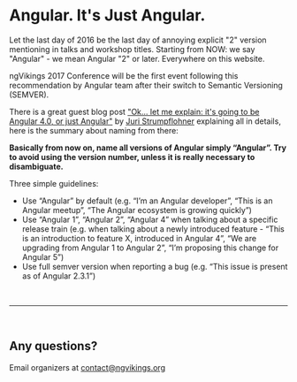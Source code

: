 # Angular. It's Just Angular.

Let the last day of 2016 be the last day of annoying explicit "2" version mentioning in talks and workshop titles. Starting from NOW: we say "Angular" - we mean Angular "2" or later. Everywhere on this website.

ngVikings 2017 Conference will be the first event following this recommendation by Angular team after their switch to Semantic Versioning (SEMVER).

There is a great guest blog post ["Ok... let me explain: it's going to be Angular 4.0, or just Angular"](http://angularjs.blogspot.com/2016/12/ok-let-me-explain-its-going-to-be.html) by [Juri Strumpflohner](https://twitter.com/juristr) explaining all in details, here is the summary about naming from there:

__Basically from now on, name all versions of Angular simply “Angular”. Try to avoid using the version number, unless it is really necessary to disambiguate.__

Three simple guidelines:

- Use “Angular” by default (e.g. “I’m an Angular developer”, “This is an Angular meetup”, “The Angular ecosystem is growing quickly”)
- Use “Angular 1”, “Angular 2”, “Angular 4” when talking about a specific release train (e.g. when talking about a newly introduced feature - “This is an introduction to feature X, introduced in Angular 4”, “We are upgrading from Angular 1 to Angular 2”, “I’m proposing this change for Angular 5”)
- Use full semver version when reporting a bug (e.g. “This issue is present as of Angular 2.3.1”)

&nbsp;
* * *
&nbsp;

## Any questions?
Email organizers at [contact@ngvikings.org](mailto:contact@ngvikings.org)
